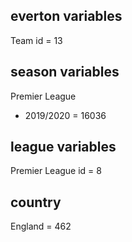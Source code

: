 ## everton variables
Team id = 13

## season variables
Premier League 
- 2019/2020 = 16036

## league variables
Premier League id = 8

## country
England = 462